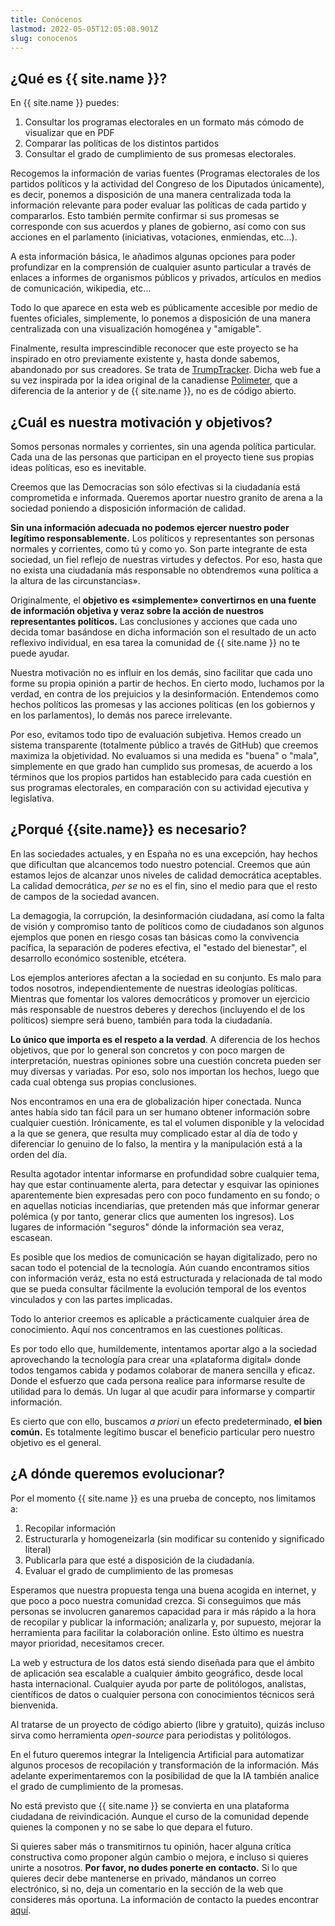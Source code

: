 ```yaml
---
title: Conócenos
lastmod: 2022-05-05T12:05:08.901Z
slug: conocenos
---
```


## ¿Qué es {{ site.name }}?
En {{ site.name }} puedes:
1. Consultar los programas electorales en un formato más cómodo de visualizar que en PDF
1. Comparar las políticas de los distintos partidos
1. Consultar el grado de cumplimiento de sus promesas electorales.

Recogemos la información de varias fuentes (Programas electorales de los partidos políticos y la actividad del Congreso de los Diputados únicamente), es decir, ponemos a disposición de una manera centralizada toda la información relevante para poder evaluar las políticas de cada partido y compararlos. Esto también permite confirmar si sus promesas se corresponde con sus acuerdos y planes de gobierno, así como con sus acciones en el parlamento (iniciativas, votaciones, enmiendas, etc...).

A esta información básica, le añadimos algunas opciones para poder profundizar en la comprensión de cualquier asunto particular a través de enlaces a informes de organismos públicos y privados, artículos en medios de comunicación, wikipedia, etc... 

Todo lo que aparece en esta web es públicamente accesible por medio de fuentes oficiales, simplemente, lo ponemos a disposición de una manera centralizada con una visualización homogénea y "amigable". 

Finalmente, resulta imprescindible reconocer que este proyecto se ha inspirado en otro previamente existente y, hasta donde sabemos, abandonado por sus creadores. Se trata de [TrumpTracker](http://trumptracker.github.io/). Dicha web fue a su vez inspirada por la idea original de la canadiense [Polimeter](https://www.polimeter.org/en), que a diferencia de la anterior y de {{ site.name }}, no es de código abierto.

## ¿Cuál es nuestra motivación y objetivos?
Somos personas normales y corrientes, sin una agenda política particular. Cada una de las personas que participan en el proyecto tiene sus propias ideas políticas, eso es inevitable. 

Creemos que las Democracias son sólo efectivas si la ciudadanía está comprometida e informada. Queremos aportar nuestro granito de arena a la sociedad poniendo a disposición información de calidad.

**Sin una información adecuada no podemos ejercer nuestro poder legítimo responsablemente.** Los políticos y representantes son personas normales y corrientes, como tú y como yo. Son parte integrante de esta sociedad, un fiel reflejo de nuestras virtudes y defectos. Por eso, hasta que no exista una ciudadanía más responsable no obtendremos «una política a la altura de las circunstancias».

Originalmente, el **objetivo es «simplemente» convertirnos en una fuente de información objetiva y veraz sobre la acción de nuestros representantes políticos.** Las conclusiones y acciones que cada uno decida tomar basándose en dicha información son el resultado de un acto reflexivo individual, en esa tarea la comunidad de {{ site.name }} no te puede ayudar.

Nuestra motivación no es influir en los demás, sino facilitar que cada uno forme su propia opinión a partir de hechos. En cierto modo, luchamos por la verdad, en contra de los prejuicios y la desinformación. Entendemos como hechos políticos las promesas y las acciones políticas (en los gobiernos y en los parlamentos), lo demás nos parece irrelevante.

Por eso, evitamos todo tipo de evaluación subjetiva. Hemos creado un sistema transparente (totalmente público a través de GitHub) que creemos maximiza la objetividad. No evaluamos si una medida es "buena" o "mala", simplemente en que grado han cumplido sus promesas, de acuerdo a los términos que los propios partidos han establecido para cada cuestión en sus programas electorales, en comparación con su actividad ejecutiva y legislativa.

## ¿Porqué {{site.name}} es necesario?
En las sociedades actuales, y en España no es una excepción, hay hechos que dificultan que alcancemos todo nuestro potencial. Creemos que aún estamos lejos de alcanzar unos niveles de calidad democrática aceptables. La calidad democrática, *per se* no es el fin, sino el medio para que el resto de campos de la sociedad avancen. 

La demagogia, la corrupción, la desinformación ciudadana, así como la falta de visión y compromiso tanto de políticos como de ciudadanos son algunos ejemplos que ponen en riesgo cosas tan básicas como la convivencia pacífica, la separación de poderes efectiva, el "estado del bienestar", el desarrollo económico sostenible, etcétera.

Los ejemplos anteriores afectan a la sociedad en su conjunto. Es malo para todos nosotros, independientemente de nuestras ideologías políticas. Mientras que fomentar los valores democráticos y promover un ejercicio más responsable de nuestros deberes y derechos (incluyendo el de los políticos) siempre será bueno, también para toda la ciudadanía.

**Lo único que importa es el respeto a la verdad**. A diferencia de los hechos objetivos, que por lo general son concretos y con poco margen de interpretación, nuestras opiniones sobre una cuestión concreta pueden ser muy diversas y variadas. Por eso, solo nos importan los hechos, luego que cada cual obtenga sus propias conclusiones.

Nos encontramos en una era de globalización hiper conectada. Nunca antes había sido tan fácil para un ser humano obtener información sobre cualquier cuestión. Irónicamente, es tal el volumen disponible y la velocidad a la que se genera, que resulta muy complicado estar al día de todo y diferenciar lo genuino de lo falso, la mentira y la manipulación está a la orden del día.

Resulta agotador intentar informarse en profundidad sobre cualquier tema, hay que estar continuamente alerta, para detectar y esquivar las opiniones aparentemente bien expresadas pero con poco fundamento en su fondo; o en aquellas noticias incendiarias, que pretenden más que informar generar polémica (y por tanto, generar clics que aumenten los ingresos). Los lugares de información "seguros" dónde la información sea veraz, escasean. 

Es posible que los medios de comunicación se hayan digitalizado, pero no sacan todo el potencial de la tecnología. Aún cuando encontramos sitios con información veráz, esta no está estructurada y relacionada de tal modo que se pueda consultar fácilmente la evolución temporal de los eventos vinculados y con las partes implicadas.

Todo lo anterior creemos es aplicable a prácticamente cualquier área de conocimiento. Aquí nos concentramos en las cuestiones políticas. 

Es por todo ello que, humildemente, intentamos aportar algo a la sociedad aprovechando la tecnología para crear una  «plataforma digital» donde todos tengamos cabida y podamos colaborar de manera sencilla y eficaz. Donde el esfuerzo que cada persona realice para informarse resulte de utilidad para lo demás. Un lugar al que acudir para informarse y compartir información.

Es cierto que con ello, buscamos *a priori* un efecto predeterminado, **el bien común.** Es totalmente legítimo buscar el beneficio particular pero nuestro objetivo es el general.

## ¿A dónde queremos evolucionar?

Por el momento {{ site.name }} es una prueba de concepto, nos limitamos a:
1. Recopilar información
1. Estructurarla y homogeneizarla (sin modificar su contenido y significado literal)
1. Publicarla para que esté a disposición de la ciudadanía.
1. Evaluar el grado de cumplimiento de las promesas

Esperamos que nuestra propuesta tenga una buena acogida en internet, y que poco a poco nuestra comunidad crezca. Si conseguimos que más personas se involucren ganaremos capacidad para ir más rápido a la hora de recopilar y publicar la información; analizarla y, por supuesto, mejorar la herramienta para facilitar la colaboración online. Esto último es nuestra mayor prioridad, necesitamos crecer.

La web y estructura de los datos está siendo diseñada para que el ámbito de aplicación sea escalable a cualquier ámbito geográfico, desde local hasta internacional. Cualquier ayuda por parte de politólogos, analistas, científicos de datos o cualquier persona con conocimientos técnicos será bienvenida.

Al tratarse de un proyecto de código abierto (libre y gratuito), quizás incluso sirva como herramienta *open-source* para periodistas y politólogos.

En el futuro queremos integrar la Inteligencia Artificial para automatizar algunos procesos de recopilación y transformación de la información. Más adelante experimentaremos con la posibilidad de que la IA también analice el grado de cumplimiento de la promesas.

No está previsto que {{ site.name }} se convierta en una plataforma ciudadana de reivindicación. Aunque el curso de la comunidad depende quienes la componen y no se sabe lo que depara el futuro. 

Si quieres saber más o transmitirnos tu opinión, hacer alguna crítica constructiva como proponer algún cambio o mejora, e incluso si quieres unirte a nosotros. **Por favor, no dudes ponerte en contacto.** Si lo que quieres decir debe mantenerse en privado, mándanos un correo electrónico, si no, deja un comentario en la sección de la web que consideres más oportuna. La información de contacto la puedes encontrar [aquí](/contacto).